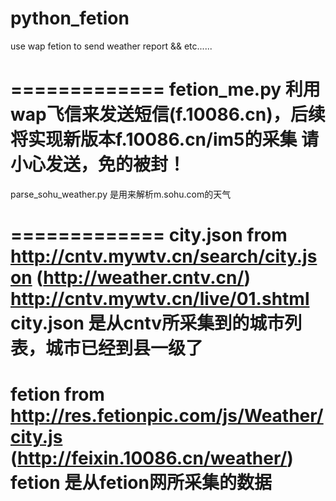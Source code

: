 python_fetion
=============

use wap fetion to send weather report &amp;&amp; etc......

=============
fetion_me.py
利用wap飞信来发送短信(f.10086.cn)，后续将实现新版本f.10086.cn/im5的采集
请小心发送，免的被封！
=============
parse_sohu_weather.py 是用来解析m.sohu.com的天气 

=============
city.json from http://cntv.mywtv.cn/search/city.json (http://weather.cntv.cn/) http://cntv.mywtv.cn/live/01.shtml
city.json 是从cntv所采集到的城市列表，城市已经到县一级了
=============
fetion from http://res.fetionpic.com/js/Weather/city.js (http://feixin.10086.cn/weather/)
fetion 是从fetion网所采集的数据
=============
